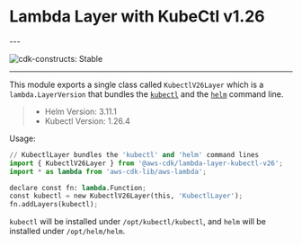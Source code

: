# Lambda Layer with KubeCtl v1.26

<!--BEGIN STABILITY BANNER-->---


![cdk-constructs: Stable](https://img.shields.io/badge/cdk--constructs-stable-success.svg?style=for-the-badge)

---
<!--END STABILITY BANNER-->

This module exports a single class called `KubectlV26Layer` which is a `lambda.LayerVersion` that
bundles the [`kubectl`](https://kubernetes.io/docs/reference/kubectl/kubectl/) and the
[`helm`](https://helm.sh/) command line.

> * Helm Version: 3.11.1
> * Kubectl Version: 1.26.4

Usage:

```python
// KubectlLayer bundles the 'kubectl' and 'helm' command lines
import { KubectlV26Layer } from '@aws-cdk/lambda-layer-kubectl-v26';
import * as lambda from 'aws-cdk-lib/aws-lambda';

declare const fn: lambda.Function;
const kubectl = new KubectlV26Layer(this, 'KubectlLayer');
fn.addLayers(kubectl);
```

`kubectl` will be installed under `/opt/kubectl/kubectl`, and `helm` will be installed under `/opt/helm/helm`.
